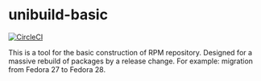 # unibuild-basic

[![CircleCI](https://circleci.com/gh/UnitedRPMs/unibuild-basic.svg?style=svg)](https://circleci.com/gh/UnitedRPMs/unibuild-basic)


This is a tool for the basic construction of RPM repository. Designed for a massive rebuild of packages by a release change. For example: migration from Fedora 27 to Fedora 28.
